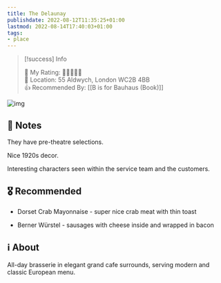```yaml
---
title: The Delaunay
publishdate: 2022-08-12T11:35:25+01:00
lastmod: 2022-08-14T17:40:03+01:00
tags: 
- place
---
```






> [!success] Info 
 > 
 > 🤔 My Rating: 💚💚💚💚🖤 <br> 📌 Location: 55 Aldwych, London WC2B 4BB <br> 👍 Recommended By: [[B is for Bauhaus (Book)]] <br> 

![img](https://resizer.otstatic.com/v2/photos/wide-huge/1/25107659.jpg)



## 📝 Notes



They have pre-theatre selections. 

Nice 1920s decor.

Interesting characters seen within the service team and the customers.





## 🎖 Recommended 



- Dorset Crab Mayonnaise - super nice crab meat with thin toast

- Berner Würstel - sausages with cheese inside and wrapped in bacon



## ℹ️ About



All-day brasserie in elegant grand cafe surrounds, serving modern and classic European menu.



